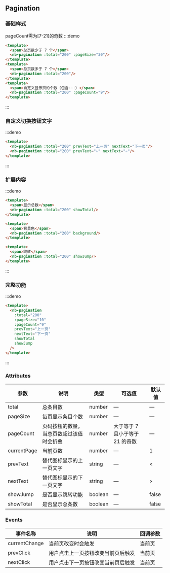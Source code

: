 ## Pagination

### 基础样式
pageCount需为[7-21]的奇数
:::demo
```html
<template>
  <span>总页数少于 7 个</span>
  <nb-pagination :total="200" :pageSize="30"/>
</template>
<template>
  <span>总页数多于 7 个</span>
  <nb-pagination :total="200"/>
</template>
<template>
  <span>自定义显示页的个数（包含···）</span>
  <nb-pagination :total="200" :pageCount="9"/>
</template>
```
:::

### 自定义切换按钮文字
:::demo
```html
<template>
  <nb-pagination :total="200" prevText="上一页" nextText="下一页"/>
  <nb-pagination :total="200" prevText="⬅️" nextText="➡️"/>
</template>
```
:::

### 扩展内容
:::demo
```html
<template>
  <span>显示总数</span>
  <nb-pagination :total="200" showTotal/>
</template>

<template>
  <span>背景色</span>
  <nb-pagination :total="200" background/>
</template>

<template>
  <span>跳转</span>
  <nb-pagination :total="200" showJump/>
</template>
```
:::

### 完整功能
:::demo
```html
<template>
  <nb-pagination
    :total="200"
    :pageSize="10"
    :pageCount="9"
    prevText="上一页"
    nextText="下一页"
    showTotal
    showJump
  />
</template>
```
:::

### Attributes
| 参数      | 说明          | 类型      | 可选值                           | 默认值  |
|---------- |-------------- |---------- |--------------------------------  |-------- |
| total     | 总条目数           | number | — | — |
| pageSize | 每页显示条目个数 | number | — | — |
| pageCount | 页码按钮的数量，当总页数超过该值时会折叠 | number | 大于等于 7 且小于等于 21 的奇数 | — |
| currentPage | 当前页数 | number | — | 1 |
| prevText | 替代图标显示的上一页文字 | string | — | < |
| nextText | 替代图标显示的下一页文字 | string | — | > |
| showJump | 是否显示跳转功能 | boolean | — | false |
| showTotal | 是否显示总条数 | boolean | — | false |

### Events
| 事件名称 | 说明 | 回调参数 |
|---------- |-------- |---------- |
| currentChange | 当前页改变时会触发 | 当前页 |
| prevClick | 用户点击上一页按钮改变当前页后触发 | 当前页 |
| nextClick | 用户点击下一页按钮改变当前页后触发 | 当前页 |
